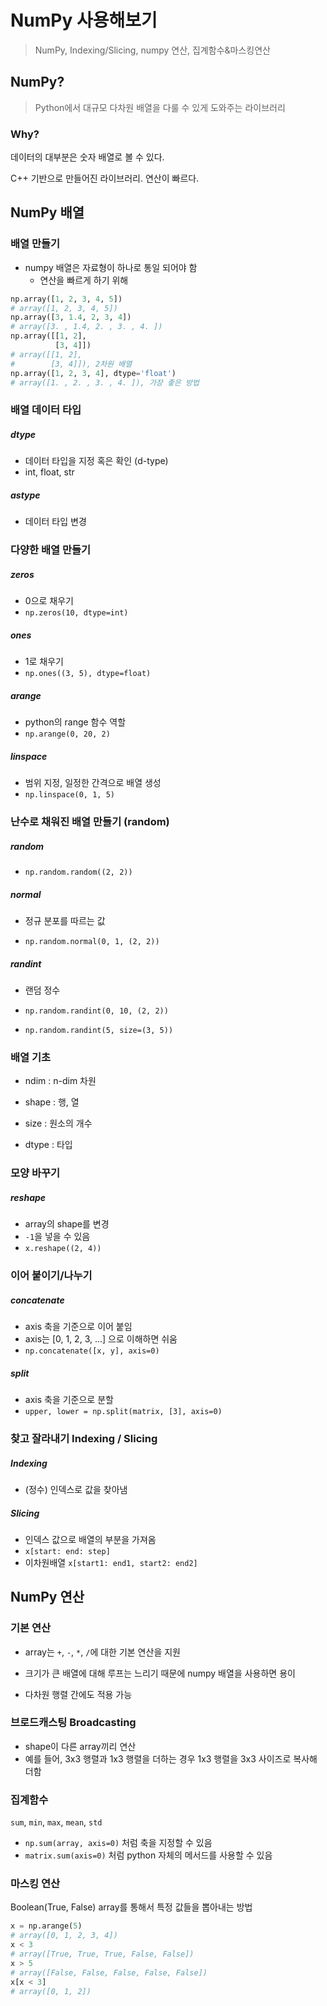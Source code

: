 # NumPy 사용해보기

> NumPy, Indexing/Slicing, numpy 연산, 집계함수&마스킹연산



## NumPy?

> Python에서 대규모 다차원 배열을 다룰 수 있게 도와주는 라이브러리

### Why? 

데이터의 대부분은 숫자 배열로 볼 수 있다.

C++ 기반으로 만들어진 라이브러리. 연산이 빠르다.



## NumPy 배열

### 배열 만들기

- numpy 배열은 자료형이 하나로 통일 되어야 함
  - 연산을 빠르게 하기 위해

```python
np.array([1, 2, 3, 4, 5])
# array([1, 2, 3, 4, 5])
np.array([3, 1.4, 2, 3, 4])
# array([3. , 1.4, 2. , 3. , 4. ])
np.array([[1, 2],
          [3, 4]])
# array([[1, 2],
#        [3, 4]]), 2차원 배열
np.array([1, 2, 3, 4], dtype='float')
# array([1. , 2. , 3. , 4. ]), 가장 좋은 방법
```



### 배열 데이터 타입

##### dtype

- 데이터 타입을 지정 혹은 확인 (d-type) 
- int, float, str

##### astype

- 데이터 타입 변경



### 다양한 배열 만들기

##### zeros

- 0으로 채우기
- `np.zeros(10, dtype=int)`

##### ones

- 1로 채우기
- `np.ones((3, 5), dtype=float)`

##### arange

- python의 range 함수 역할
- `np.arange(0, 20, 2)`

##### linspace

- 범위 지정, 일정한 간격으로 배열 생성
- `np.linspace(0, 1, 5)`



### 난수로 채워진 배열 만들기 (random)

##### random

- `np.random.random((2, 2))`

##### normal

- 정규 분포를 따르는 값

- `np.random.normal(0, 1, (2, 2))`

##### randint

- 랜덤 정수 

- `np.random.randint(0, 10, (2, 2))`

- `np.random.randint(5, size=(3, 5))`



### 배열 기초

- ndim : n-dim 차원

- shape : 행, 열

- size : 원소의 개수

- dtype : 타입



### 모양 바꾸기

##### reshape

- array의 shape를 변경
- `-1`을 넣을 수 있음
- `x.reshape((2, 4))`



### 이어 붙이기/나누기

##### concatenate

- axis 축을 기준으로 이어 붙임
- axis는 [0, 1, 2, 3, ...] 으로 이해하면 쉬움
- `np.concatenate([x, y], axis=0)`

##### split

- axis 축을 기준으로 분할
- `upper, lower = np.split(matrix, [3], axis=0)`



### 찾고 잘라내기 Indexing / Slicing

##### Indexing 

- (정수) 인덱스로 값을 찾아냄

##### Slicing

- 인덱스 값으로 배열의 부분을 가져옴
- `x[start: end: step]`
- 이차원배열 `x[start1: end1, start2: end2]`



## NumPy 연산

### 기본 연산

- array는 `+`, `-`, `*`, `/`에 대한 기본 연산을 지원

- 크기가 큰 배열에 대해 루프는 느리기 때문에 numpy 배열을 사용하면 용이

- 다차원 행렬 간에도 적용 가능



### 브로드캐스팅 Broadcasting

- shape이 다른 array끼리 연산
- 예를 들어, 3x3 행렬과 1x3 행렬을 더하는 경우 1x3 행렬을 3x3 사이즈로 복사해 더함



### 집계함수

`sum`, `min`, `max`, `mean`, `std`

- `np.sum(array, axis=0)` 처럼 축을 지정할 수 있음
- `matrix.sum(axis=0)` 처럼 python 자체의 메서드를 사용할 수 있음



### 마스킹 연산

Boolean(True, False) array를 통해서 특정 값들을 뽑아내는 방법

```python
x = np.arange(5) 
# array([0, 1, 2, 3, 4])
x < 3
# array([True, True, True, False, False])
x > 5
# array([False, False, False, False, False])
x[x < 3]
# array([0, 1, 2])
```

